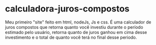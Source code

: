 # calculadora-juros-compostos
Meu primeiro "site" feito em html, nodeJs, Js e css. É uma calculador de juros compostos que retorna quanto você investiu durante o período estimado pelo usuário, retorna quanto de juros ganhou em cima desse investimento e o total de quanto você terá no final desse periodo.
